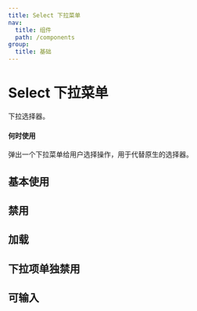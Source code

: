 ```yaml
---
title: Select 下拉菜单
nav:
  title: 组件
  path: /components
group:
  title: 基础
---
```


# Select 下拉菜单

下拉选择器。

#### 何时使用

弹出一个下拉菜单给用户选择操作，用于代替原生的选择器。

## 基本使用

<code src="./demos/index1.tsx" ></code>

## 禁用

<code src="./demos/index2.tsx" ></code>

## 加载

<code src="./demos/index3.tsx" ></code>

## 下拉项单独禁用

<code src="./demos/index4.tsx" ></code>

## 可输入

<code src="./demos/index5.tsx" ></code>

<API></API>
